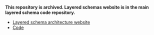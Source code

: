 **This repository is archived. Layered schemas website is in the main
layered schema code repository.**

  * [Layered schema architecture website](https://layeredschemas.org)
  * [Code](https://github.com/cloudprivacylabs/lsa)
